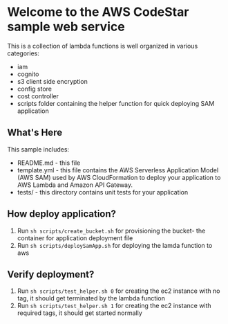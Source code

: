 Welcome to the AWS CodeStar sample web service
==============================================

This is a collection of lambda functions is well organized in various categories:
- iam
- cognito
- s3 client side encryption
- config store
- cost controller
- scripts folder containing the helper function for quick deploying SAM application 

What's Here
-----------

This sample includes:

* README.md - this file
* template.yml - this file contains the AWS Serverless Application Model (AWS SAM) used
  by AWS CloudFormation to deploy your application to AWS Lambda and Amazon API
  Gateway.
* tests/ - this directory contains unit tests for your application




How deploy application?
------------------
1. Run ``sh scripts/create_bucket.sh`` for provisioning the bucket- the container for application deployment file
2. Run ``sh scripts/deploySamApp.sh`` for deploying the lamda function to aws


Verify deployment?
------------------
1. Run ``sh scripts/test_helper.sh 0`` for creating the ec2 instance with no tag, it should get terminated by the lambda function
2. Run ``sh scripts/test_helper.sh 1`` for creating the ec2 instance with required tags, it should get started normally
